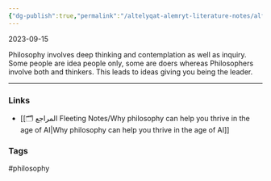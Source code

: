 ```yaml
---
{"dg-publish":true,"permalink":"/altelyqat-alemryt-literature-notes/alflsft-philosophy/philosophy-in-the-age-of-ai/"}
---
```


2023-09-15

Philosophy involves deep thinking and contemplation as well as inquiry. Some people are idea people only, some are doers whereas Philosophers involve both and thinkers. This leads to ideas giving you being the leader.

---------------
### Links 
- [[🗂️ المراجع Fleeting Notes/Why philosophy can help you thrive in the age of AI\|Why philosophy can help you thrive in the age of AI]]

### Tags
#philosophy 

